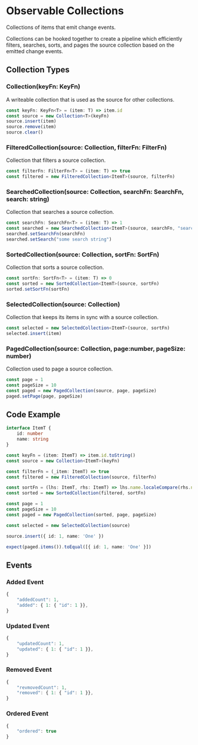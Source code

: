# Observable Collections

Collections of items that emit change events.

Collections can be hooked together to create a pipeline which efficiently filters, searches, sorts, and pages the source collection based on the emitted change events.

## Collection Types

### Collection(keyFn: KeyFn)

A writeable collection that is used as the source for other collections.

```typescript
const keyFn: KeyFn<T> = (item: T) => item.id
const source = new Collection<T>(keyFn)
source.insert(item)
source.remove(item)
source.clear()
```

### FilteredCollection(source: Collection, filterFn: FilterFn)

Collection that filters a source collection.

```typescript
const filterFn: FilterFn<T> = (item: T) => true
const filtered = new FilteredCollection<ItemT>(source, filterFn)
```

### SearchedCollection(source: Collection, searchFn: SearchFn, search: string)

Collection that searches a source collection.

```typescript
const searchFn: SearchFn<T> = (item: T) => 1
const searched = new SearchedCollection<ItemT>(source, searchFn, "search string")
searched.setSearchFn(searchFn)
searched.setSearch("some search string")
```

### SortedCollection(source: Collection, sortFn: SortFn)

Collection that sorts a source collection.

```typescript
const sortFn: SortFn<T> = (item: T) => 0
const sorted = new SortedCollection<ItemT>(source, sortFn)
sorted.setSortFn(sortFn)
```

### SelectedCollection(source: Collection)

Collection that keeps its items in sync with a source collection.

```typescript
const selected = new SelectedCollection<ItemT>(source, sortFn)
selected.insert(item)
```

### PagedCollection(source: Collection, page:number, pageSize: number)

Collection used to page a source collection.

```typescript
const page = 1
const pageSize = 10
const paged = new PagedCollection(source, page, pageSize)
paged.setPage(page, pageSize)
```

## Code Example

```typescript
interface ItemT {
    id: number
    name: string
}

const keyFn = (item: ItemT) => item.id.toString()
const source = new Collection<ItemT>(keyFn)

const filterFn = (_item: ItemT) => true
const filtered = new FilteredCollection(source, filterFn)

const sortFn = (lhs: ItemT, rhs: ItemT) => lhs.name.localeCompare(rhs.name)
const sorted = new SortedCollection(filtered, sortFn)

const page = 1
const pageSize = 10
const paged = new PagedCollection(sorted, page, pageSize)

const selected = new SelectedCollection(source)

source.insert({ id: 1, name: 'One' })

expect(paged.items()).toEqual([{ id: 1, name: 'One' }])
```

## Events

### Added Event

```js
{
    "addedCount": 1,
    "added": { 1: { "id": 1 }},
}
```

### Updated Event

```js
{
    "updatedCount": 1,
    "updated": { 1: { "id": 1 }},
}
```

### Removed Event

```js
{
    "revmovedCount": 1,
    "removed": { 1: { "id": 1 }},
}
```

### Ordered Event

```js
{
    "ordered": true
}
```
